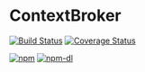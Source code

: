 # ContextBroker

[![Build Status](https://travis-ci.org/piranna/ContextBroker.svg)](https://travis-ci.org/piranna/ContextBroker)
[![Coverage Status](https://coveralls.io/repos/piranna/ContextBroker/badge.svg?branch=master&service=github)](https://coveralls.io/github/piranna/ContextBroker?branch=master)

[![npm](https://nodei.co/npm/context-broker.png?downloads=true&downloadRank=true&stars=true)](https://www.npmjs.com/package/context-broker)
[![npm-dl](https://nodei.co/npm-dl/context-broker.png?height=2)](https://www.npmjs.com/package/context-broker)
